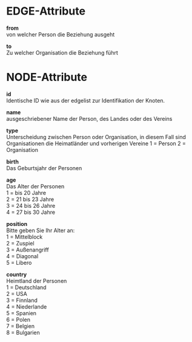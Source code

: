 

# EDGE-Attribute

**from**  
von welcher Person die Beziehung ausgeht

**to**  
Zu welcher Organisation die Beziehung führt




# NODE-Attribute  
  
**id**    
Identische ID wie aus der edgelist zur Identifikation der Knoten.

**name**   
ausgeschriebener Name der Person, des Landes oder des Vereins

**type**    
Unterscheidung zwischen Person oder Organisation, in diesem Fall sind Organisationen die Heimatländer und vorherigen Vereine
1 = Person
2 = Organisation

**birth**    
Das Geburtsjahr der Personen
  
**age**    
Das Alter der Personen  
1 = bis 20 Jahre    
2 = 21 bis 23 Jahre    
3 = 24 bis 26 Jahre  
4 = 27 bis 30 Jahre  

**position**   
Bitte geben Sie Ihr Alter an:  
1 = Mittelblock    
2 = Zuspiel    
3 = Außenangriff  
4 = Diagonal   
5 = Libero  
 

**country**    
Heimtland der Personen  
1 = Deutschland   
2 = USA  
3 = Finnland   
4 = Niederlande   
5 = Spanien    
6 = Polen    
7 = Belgien    
8 = Bulgarien   
  
